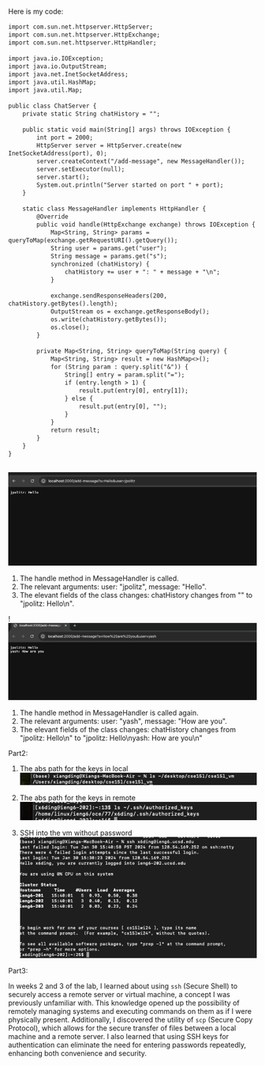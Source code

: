 Here is my code:
```
import com.sun.net.httpserver.HttpServer;
import com.sun.net.httpserver.HttpExchange;
import com.sun.net.httpserver.HttpHandler;

import java.io.IOException;
import java.io.OutputStream;
import java.net.InetSocketAddress;
import java.util.HashMap;
import java.util.Map;

public class ChatServer {
    private static String chatHistory = "";

    public static void main(String[] args) throws IOException {
        int port = 2000;
        HttpServer server = HttpServer.create(new InetSocketAddress(port), 0);
        server.createContext("/add-message", new MessageHandler());
        server.setExecutor(null); 
        server.start();
        System.out.println("Server started on port " + port);
    }

    static class MessageHandler implements HttpHandler {
        @Override
        public void handle(HttpExchange exchange) throws IOException {
            Map<String, String> params = queryToMap(exchange.getRequestURI().getQuery());
            String user = params.get("user");
            String message = params.get("s");
            synchronized (chatHistory) {
                chatHistory += user + ": " + message + "\n";
            }

            exchange.sendResponseHeaders(200, chatHistory.getBytes().length);
            OutputStream os = exchange.getResponseBody();
            os.write(chatHistory.getBytes());
            os.close();
        }

        private Map<String, String> queryToMap(String query) {
            Map<String, String> result = new HashMap<>();
            for (String param : query.split("&")) {
                String[] entry = param.split("=");
                if (entry.length > 1) {
                    result.put(entry[0], entry[1]);
                } else {
                    result.put(entry[0], "");
                }
            }
            return result;
        }
    }
}


```





![First Screenshot](f1.png)

1. The handle method in MessageHandler is called.
2. The relevant arguments: user: "jpolitz", message: "Hello".
3. The elevant fields of the class changes: chatHistory changes from "" to "jpolitz: Hello\n".


!![second Screenshot](f2.png)
1. The handle method in MessageHandler is called again.
2. The relevant arguments: user: "yash", message: "How are you".
3. The elevant fields of the class changes: chatHistory changes from "jpolitz: Hello\n" to "jpolitz: Hello\nyash: How are you\n"

Part2:
1. The abs path for the keys in local
![Third screenshot](f3.png)

2. The abs path for the keys in remote
![Fourth screenshot](f4.png)

3. SSH into the vm without password
![Fifth screenshot](f5.png)


Part3:

In weeks 2 and 3 of the lab, I learned about using `ssh` (Secure Shell) to securely access a remote server or virtual machine, a concept I was previously unfamiliar with. This knowledge opened up the possibility of remotely managing systems and executing commands on them as if I were physically present. Additionally, I discovered the utility of `scp` (Secure Copy Protocol), which allows for the secure transfer of files between a local machine and a remote server. I also learned that using SSH keys for authentication can eliminate the need for entering passwords repeatedly, enhancing both convenience and security.






